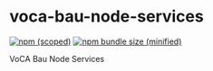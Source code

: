 # voca-bau-node-services

[![npm (scoped)](https://img.shields.io/npm/v/@wauzig/voca-bau-node-services)](https://github.com/wauzig73/voca-bau-node-services)
[![npm bundle size (minified)](https://img.shields.io/bundlephobia/min/@wauzig/voca-bau-node-services)](https://github.com/wauzig73/voca-bau-node-services)

VoCA Bau Node Services
